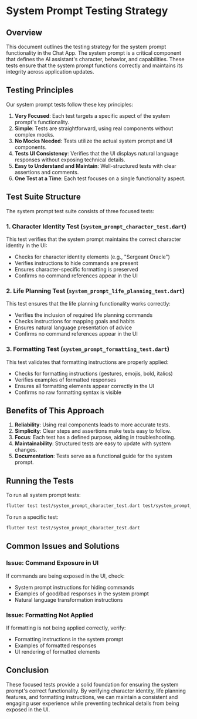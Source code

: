 # System Prompt Testing Strategy

## Overview

This document outlines the testing strategy for the system prompt functionality in the Chat App. The system prompt is a critical component that defines the AI assistant's character, behavior, and capabilities. These tests ensure that the system prompt functions correctly and maintains its integrity across application updates.

## Testing Principles

Our system prompt tests follow these key principles:

1. **Very Focused**: Each test targets a specific aspect of the system prompt's functionality.
2. **Simple**: Tests are straightforward, using real components without complex mocks.
3. **No Mocks Needed**: Tests utilize the actual system prompt and UI components.
4. **Tests UI Consistency**: Verifies that the UI displays natural language responses without exposing technical details.
5. **Easy to Understand and Maintain**: Well-structured tests with clear assertions and comments.
6. **One Test at a Time**: Each test focuses on a single functionality aspect.

## Test Suite Structure

The system prompt test suite consists of three focused tests:

### 1. Character Identity Test (`system_prompt_character_test.dart`)

This test verifies that the system prompt maintains the correct character identity in the UI:

- Checks for character identity elements (e.g., "Sergeant Oracle")
- Verifies instructions to hide commands are present
- Ensures character-specific formatting is preserved
- Confirms no command references appear in the UI

### 2. Life Planning Test (`system_prompt_life_planning_test.dart`)

This test ensures that the life planning functionality works correctly:

- Verifies the inclusion of required life planning commands
- Checks instructions for mapping goals and habits
- Ensures natural language presentation of advice
- Confirms no command references appear in the UI

### 3. Formatting Test (`system_prompt_formatting_test.dart`)

This test validates that formatting instructions are properly applied:

- Checks for formatting instructions (gestures, emojis, bold, italics)
- Verifies examples of formatted responses
- Ensures all formatting elements appear correctly in the UI
- Confirms no raw formatting syntax is visible

## Benefits of This Approach

1. **Reliability**: Using real components leads to more accurate tests.
2. **Simplicity**: Clear steps and assertions make tests easy to follow.
3. **Focus**: Each test has a defined purpose, aiding in troubleshooting.
4. **Maintainability**: Structured tests are easy to update with system changes.
5. **Documentation**: Tests serve as a functional guide for the system prompt.

## Running the Tests

To run all system prompt tests:

```bash
flutter test test/system_prompt_character_test.dart test/system_prompt_life_planning_test.dart test/system_prompt_formatting_test.dart
```

To run a specific test:

```bash
flutter test test/system_prompt_character_test.dart
```

## Common Issues and Solutions

### Issue: Command Exposure in UI

If commands are being exposed in the UI, check:
- System prompt instructions for hiding commands
- Examples of good/bad responses in the system prompt
- Natural language transformation instructions

### Issue: Formatting Not Applied

If formatting is not being applied correctly, verify:
- Formatting instructions in the system prompt
- Examples of formatted responses
- UI rendering of formatted elements

## Conclusion

These focused tests provide a solid foundation for ensuring the system prompt's correct functionality. By verifying character identity, life planning features, and formatting instructions, we can maintain a consistent and engaging user experience while preventing technical details from being exposed in the UI. 